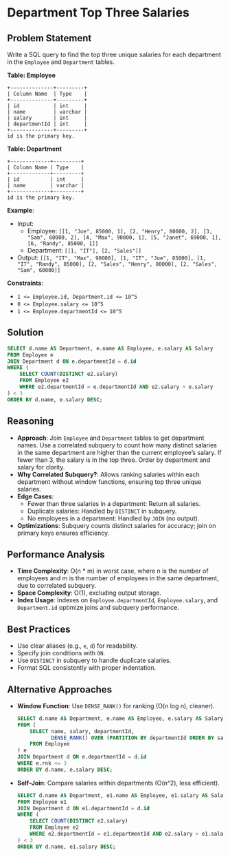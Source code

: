 # Department Top Three Salaries

## Problem Statement
Write a SQL query to find the top three unique salaries for each department in the `Employee` and `Department` tables.

**Table: Employee**
```
+--------------+---------+
| Column Name  | Type    |
+--------------+---------+
| id           | int     |
| name         | varchar |
| salary       | int     |
| departmentId | int     |
+--------------+---------+
id is the primary key.
```

**Table: Department**
```
+-------------+---------+
| Column Name | Type    |
+-------------+---------+
| id          | int     |
| name        | varchar |
+-------------+---------+
id is the primary key.
```

**Example**:
- Input:
  - Employee: `[[1, "Joe", 85000, 1], [2, "Henry", 80000, 2], [3, "Sam", 60000, 2], [4, "Max", 90000, 1], [5, "Janet", 69000, 1], [6, "Randy", 85000, 1]]`
  - Department: `[[1, "IT"], [2, "Sales"]]`
- Output: `[[1, "IT", "Max", 90000], [1, "IT", "Joe", 85000], [1, "IT", "Randy", 85000], [2, "Sales", "Henry", 80000], [2, "Sales", "Sam", 60000]]`

**Constraints**:
- `1 <= Employee.id, Department.id <= 10^5`
- `0 <= Employee.salary <= 10^5`
- `1 <= Employee.departmentId <= 10^5`

## Solution
```sql
SELECT d.name AS Department, e.name AS Employee, e.salary AS Salary
FROM Employee e
JOIN Department d ON e.departmentId = d.id
WHERE (
    SELECT COUNT(DISTINCT e2.salary)
    FROM Employee e2
    WHERE e2.departmentId = e.departmentId AND e2.salary > e.salary
) < 3
ORDER BY d.name, e.salary DESC;
```

## Reasoning
- **Approach**: Join `Employee` and `Department` tables to get department names. Use a correlated subquery to count how many distinct salaries in the same department are higher than the current employee’s salary. If fewer than 3, the salary is in the top three. Order by department and salary for clarity.
- **Why Correlated Subquery?**: Allows ranking salaries within each department without window functions, ensuring top three unique salaries.
- **Edge Cases**:
  - Fewer than three salaries in a department: Return all salaries.
  - Duplicate salaries: Handled by `DISTINCT` in subquery.
  - No employees in a department: Handled by `JOIN` (no output).
- **Optimizations**: Subquery counts distinct salaries for accuracy; join on primary keys ensures efficiency.

## Performance Analysis
- **Time Complexity**: O(n * m) in worst case, where n is the number of employees and m is the number of employees in the same department, due to correlated subquery.
- **Space Complexity**: O(1), excluding output storage.
- **Index Usage**: Indexes on `Employee.departmentId`, `Employee.salary`, and `Department.id` optimize joins and subquery performance.

## Best Practices
- Use clear aliases (e.g., `e`, `d`) for readability.
- Specify join conditions with `ON`.
- Use `DISTINCT` in subquery to handle duplicate salaries.
- Format SQL consistently with proper indentation.

## Alternative Approaches
- **Window Function**: Use `DENSE_RANK()` for ranking (O(n log n), cleaner).
  ```sql
  SELECT d.name AS Department, e.name AS Employee, e.salary AS Salary
  FROM (
      SELECT name, salary, departmentId, 
             DENSE_RANK() OVER (PARTITION BY departmentId ORDER BY salary DESC) AS rnk
      FROM Employee
  ) e
  JOIN Department d ON e.departmentId = d.id
  WHERE e.rnk <= 3
  ORDER BY d.name, e.salary DESC;
  ```
- **Self-Join**: Compare salaries within departments (O(n^2), less efficient).
  ```sql
  SELECT d.name AS Department, e1.name AS Employee, e1.salary AS Salary
  FROM Employee e1
  JOIN Department d ON e1.departmentId = d.id
  WHERE (
      SELECT COUNT(DISTINCT e2.salary)
      FROM Employee e2
      WHERE e2.departmentId = e1.departmentId AND e2.salary > e1.salary
  ) < 3
  ORDER BY d.name, e1.salary DESC;
  ```